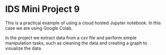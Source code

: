 # IDS Mini Project 9

This is a practical example of using a cloud hosted Jupyter notebook. In this case we are using Google Colab.

In the project we extract data from a csv file and perform simple manipulation tasks, such as cleaning the data and creating a graph to visualize the data.

